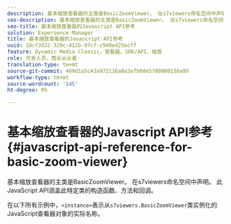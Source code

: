 ```yaml
---
description: 基本缩放查看器的主类是BasicZoomViewer。 在s7viewers命名空间中声明。 此JavaScript API涵盖此特定类的构造函数、方法和回调。
seo-description: 基本缩放查看器的主类是BasicZoomViewer。 在s7viewers命名空间中声明。 此JavaScript API涵盖此特定类的构造函数、方法和回调。
seo-title: 基本缩放查看器的Javascript API参考
solution: Experience Manager
title: 基本缩放查看器的Javascript API参考
uuid: 18cf3d32-329c-412b-97cf-c940ed25acff
feature: Dynamic Media Classic，查看器，SDK/API，缩放
role: 开发人员，商业从业者
translation-type: tm+mt
source-git-commit: 469d1a5c43a972116a8a2efb0de5708800130a99
workflow-type: tm+mt
source-wordcount: '145'
ht-degree: 0%

---
```



# 基本缩放查看器的Javascript API参考{#javascript-api-reference-for-basic-zoom-viewer}

基本缩放查看器的主类是BasicZoomViewer。 在s7viewers命名空间中声明。 此JavaScript API涵盖此特定类的构造函数、方法和回调。

在以下所有示例中，`<instance>`表示从`s7viewers.BasicZoomViewer`类实例化的JavaScript查看器对象的实际名称。
